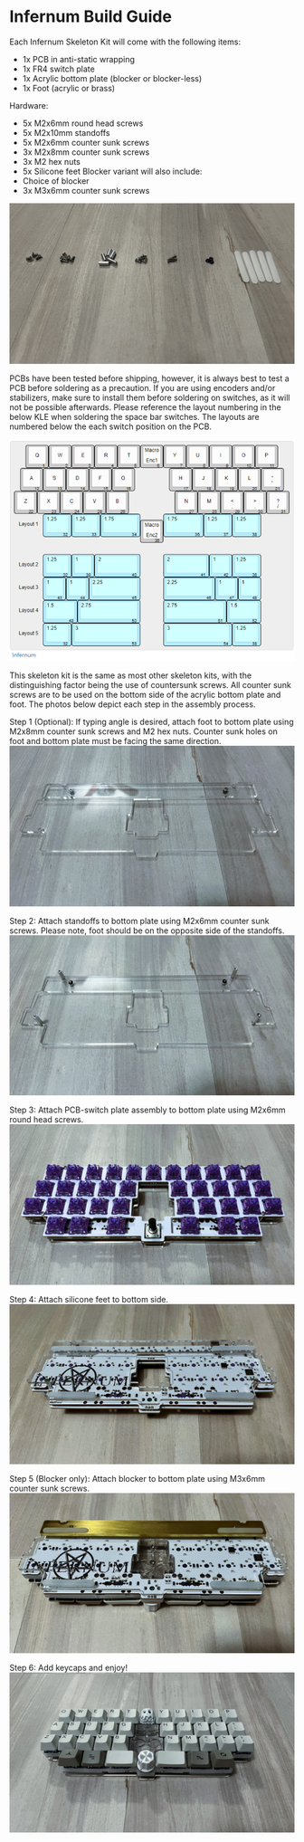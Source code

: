 # Infernum Build Guide
Each Infernum Skeleton Kit will come with the following items:
 - 1x PCB in anti-static wrapping
 - 1x FR4 switch plate
 - 1x Acrylic bottom plate (blocker or blocker-less)
 - 1x Foot (acrylic or brass)
 
 Hardware:
 - 5x M2x6mm round head screws
 - 5x M2x10mm standoffs
 - 5x M2x6mm counter sunk screws
 - 3x M2x8mm counter sunk screws
 - 3x M2 hex nuts
 - 5x Silicone feet
 Blocker variant will also include:
 - Choice of blocker
 - 3x M3x6mm counter sunk screws

 ![Kit Contents](IMG_3493.jpg)

PCBs have been tested before shipping, however, it is always best to test a PCB before soldering as a precaution. If you are using encoders and/or stabilizers, make sure to install them before soldering on switches, as it will not be possible afterwards. Please reference the layout numbering in the below KLE when soldering the space bar switches. The layouts are numbered below the each switch position on the PCB.

 ![Infernum KLE](image.png)

This skeleton kit is the same as most other skeleton kits, with the distinguishing factor being the use of countersunk screws. All counter sunk screws are to be used on the bottom side of the acrylic bottom plate and foot. The photos below depict each step in the assembly process.

Step 1 (Optional): If typing angle is desired, attach foot to bottom plate using M2x8mm counter sunk screws and M2 hex nuts. Counter sunk holes on foot and bottom plate must be facing the same direction.
 ![Step 1](IMG_3495.jpg)

Step 2: Attach standoffs to bottom plate using M2x6mm counter sunk screws. Please note, foot should be on the opposite side of the standoffs.
 ![Step 2](IMG_3496.jpg)

Step 3: Attach PCB-switch plate assembly to bottom plate using M2x6mm round head screws. 
 ![Step 3](IMG_3497.jpg)

Step 4: Attach silicone feet to bottom side.
 ![Step 4](IMG_3499.jpg)

Step 5 (Blocker only): Attach blocker to bottom plate using M3x6mm counter sunk screws.
![Step 5](IMG_3500.jpg)

Step 6: Add keycaps and enjoy!
 ![Step 6](image_50395905.JPG)